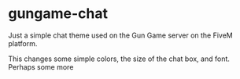 # gungame-chat

Just a simple chat theme used on the Gun Game server on the FiveM platform.

This changes some simple colors, the size of the chat box, and font. Perhaps some more